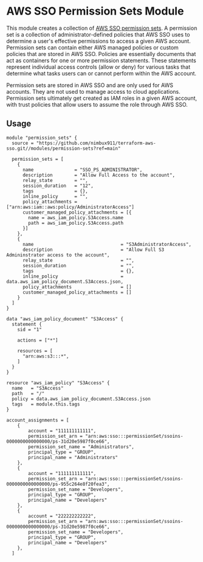 # AWS SSO Permission Sets Module

This module creates a collection of [AWS SSO permission sets](https://docs.aws.amazon.com/singlesignon/latest/userguide/permissionsetsconcept.html). A permission set is a collection of administrator-defined policies that AWS SSO uses to determine a user's effective permissions to access a given AWS account. Permission sets can contain either AWS managed policies or custom policies that are stored in AWS SSO. Policies are essentially documents that act as containers for one or more permission statements. These statements represent individual access controls (allow or deny) for various tasks that determine what tasks users can or cannot perform within the AWS account.

Permission sets are stored in AWS SSO and are only used for AWS accounts. They are not used to manage access to cloud applications. Permission sets ultimately get created as IAM roles in a given AWS account, with trust policies that allow users to assume the role through AWS SSO.

## Usage

```hcl
module "permission_sets" {
  source = "https://github.com/nimbux911/terraform-aws-sso.git//modules/permission-sets?ref=main"

  permission_sets = [
    {
      name               = "SSO_PS_ADMINISTRATOR",
      description        = "Allow Full Access to the account",
      relay_state        = "",
      session_duration   = "12",
      tags               = {},
      inline_policy      = "",
      policy_attachments = ["arn:aws:iam::aws:policy/AdministratorAccess"]
      customer_managed_policy_attachments = [{
        name = aws_iam_policy.S3Access.name
        path = aws_iam_policy.S3Access.path
      }]
    },
    {
      name                                = "S3AdministratorAccess",
      description                         = "Allow Full S3 Admininstrator access to the account",
      relay_state                         = "",
      session_duration                    = "",
      tags                                = {},
      inline_policy                       = data.aws_iam_policy_document.S3Access.json,
      policy_attachments                  = []
      customer_managed_policy_attachments = []
    }
  ]
}

data "aws_iam_policy_document" "S3Access" {
  statement {
    sid = "1"

    actions = ["*"]

    resources = [
      "arn:aws:s3:::*",
    ]
  }
}

resource "aws_iam_policy" "S3Access" {
  name   = "S3Access"
  path   = "/"
  policy = data.aws_iam_policy_document.S3Access.json
  tags   = module.this.tags
}

account_assignments = [
    {
        account = "111111111111",
        permission_set_arn = "arn:aws:sso:::permissionSet/ssoins-0000000000000000/ps-31d20e5987f0ce66",
        permission_set_name = "Administrators",
        principal_type = "GROUP",
        principal_name = "Administrators"
    },
    {
        account = "111111111111",
        permission_set_arn = "arn:aws:sso:::permissionSet/ssoins-0000000000000000/ps-955c264e8f20fea3",
        permission_set_name = "Developers",
        principal_type = "GROUP",
        principal_name = "Developers"
    },
    {
        account = "222222222222",
        permission_set_arn = "arn:aws:sso:::permissionSet/ssoins-0000000000000000/ps-31d20e5987f0ce66",
        permission_set_name = "Developers",
        principal_type = "GROUP",
        principal_name = "Developers"
    },
  ]

```
